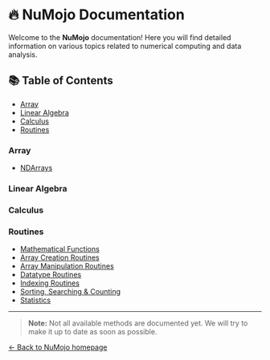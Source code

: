 # 🔥 NuMojo Documentation

<!-- maybe add logo here  -->

Welcome to the **NuMojo** documentation! Here you will find detailed information on various topics related to numerical computing and data analysis.

## 📚 Table of Contents

- [Array](#array)
- [Linear Algebra](#linear-algebra)
- [Calculus](#calculus)
- [Routines](#routines)

### Array

- [NDArrays](./ndarrays/ndarray.md)

### Linear Algebra

### Calculus

### Routines

- [Mathematical Functions](./routines/mathfuncs.md)
- [Array Creation Routines](./routines/array_creation_routines.md)
- [Array Manipulation Routines](./routines/array_manipulation_routines.md)
- [Datatype Routines](./routines/datatype_routines.md)
- [Indexing Routines](./routines/indexing_routines.md)
- [Sorting, Searching & Counting](./routines/sorting_searching_counting.md)
- [Statistics](./routines/statistics.md)

---

> **Note:** Not all available methods are documented yet. We will try to make it up to date as soon as possible.

[← Back to NuMojo homepage](../README.md)